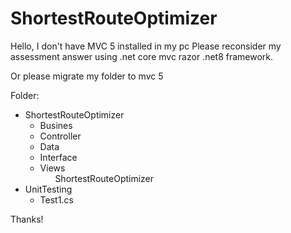 # ShortestRouteOptimizer
<p>
Hello, I don't have MVC 5 installed in my pc
Please reconsider my assessment answer using .net core mvc razor .net8 framework.
</p>

<p>
Or please migrate my folder to mvc 5
</p>
 Folder:
<ul>
 
  <li>
    ShortestRouteOptimizer
   <ul>
      <li>Busines</li>
      <li>Controller</li>
      <li>Data</li>
      <li>Interface</li>
      <li>Views 
        <ul>
          ShortestRouteOptimizer
        </ul>
      </li>
   </ul>     
   
      
   </li>
     <li>
      UnitTesting
        <ul><li>Test1.cs</li></ul>
     </li>
</ul>
        



Thanks!
